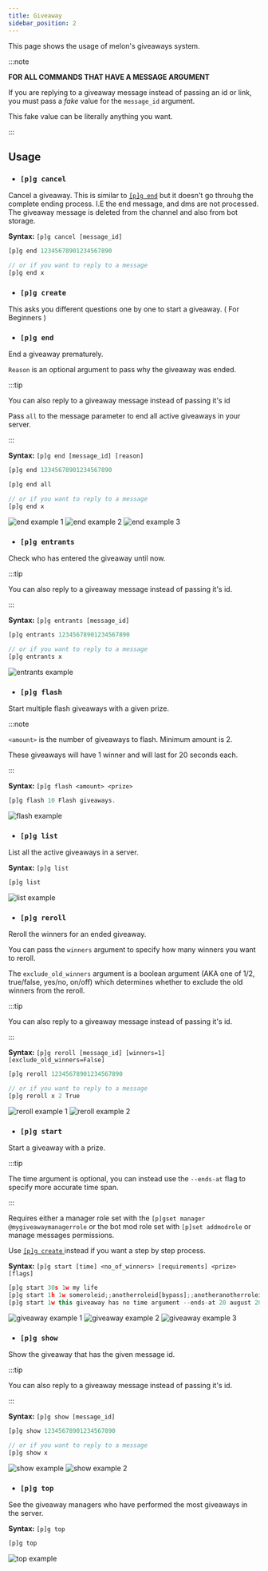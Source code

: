 ```yaml
---
title: Giveaway
sidebar_position: 2
---
```


This page shows the usage of melon's giveaways system.

:::note

**FOR ALL COMMANDS THAT HAVE A MESSAGE ARGUMENT**

If you are replying to a giveaway message instead of passing an id or link, you must pass a *fake* value for the `message_id` argument.

This fake value can be literally anything you want.

:::

## Usage

* ### `[p]g cancel`

Cancel a giveaway. This is similar to [`[p]g end`](/docs/giveaways/giveaway#pg-end) but it doesn't go throuhg the complete ending process.
I.E the end message, and dms are not processed. The giveaway message is deleted from the channel and also from bot storage.

**Syntax:** `[p]g cancel [message_id]`

```js title="Example:"
[p]g end 12345678901234567890

// or if you want to reply to a message
[p]g end x
```

* ### `[p]g create`

This asks you different questions one by one to start a giveaway. ( For Beginners )

* ### `[p]g end`

End a giveaway prematurely.

`Reason` is an optional argument to pass why the giveaway was ended.

:::tip

You can also reply to a giveaway message instead of passing it's id

Pass `all` to the message parameter to end all active giveaways in your server.

:::

**Syntax:** `[p]g end [message_id] [reason]`

```js title="Example:"
[p]g end 12345678901234567890

[p]g end all

// or if you want to reply to a message
[p]g end x
```

![end example 1](https://shoot-up-a.school/BdUQJISoFbe6Yopi/cPvc_93a.png)
![end example 2](https://shoot-up-a.school/A1G3GPdWJUUOmC3F/3ALpVtg0.png)
![end example 3](https://shoot-up-a.school/-_228E40OdfGZ4sm/dK1WGg3t.png)

* ### `[p]g entrants`

Check who has entered the giveaway until now.

:::tip

You can also reply to a giveaway message instead of passing it's id.

:::

**Syntax:** `[p]g entrants [message_id]`

```js title="Example:"
[p]g entrants 12345678901234567890

// or if you want to reply to a message
[p]g entrants x
```

![entrants example](https://shoot-up-a.school/VAHqPgrYfD3tJrEe/2qTU6V_N.png)

* ### `[p]g flash`

Start multiple flash giveaways with a given prize.

:::note

`<amount>` is the number of giveaways to flash. Minimum amount is 2.

These giveaways will have 1 winner and will last for 20 seconds each.

:::

**Syntax:** `[p]g flash <amount> <prize>`

```js title="Example:"
[p]g flash 10 Flash giveaways.
```

![flash example](https://shoot-up-a.school/mlHBDHGuSzw_LgHS/1QcIo50Z.png)

* ### `[p]g list`

List all the active giveaways in a server.

**Syntax:** `[p]g list`

```js title="Example:"
[p]g list
```

![list example](https://shoot-up-a.school/21VmjQ3-5UZ7Jrtz/oAZXI-vc.png)

* ### `[p]g reroll`

Reroll the winners for an ended giveaway.

You can pass the `winners` argument to specify how many winners you want to reroll.

The `exclude_old_winners` argument is a boolean argument (AKA one of 1/2, true/false, yes/no, on/off) which determines whether to exclude the old winners from the reroll.

:::tip

You can also reply to a giveaway message instead of passing it's id.

:::

**Syntax:** `[p]g reroll [message_id] [winners=1] [exclude_old_winners=False]`

```js title="Example:"
[p]g reroll 12345678901234567890

// or if you want to reply to a message
[p]g reroll x 2 True
```

![reroll example 1](https://shoot-up-a.school/93xv4HL39wB6el2k/jImqBj6r.png)
![reroll example 2](https://shoot-up-a.school/8JtNJRCXgfDLXqP5/FSs84QWp.png)

* ### `[p]g start`

Start a giveaway with a prize.

:::tip

The time argument is optional, you can instead use the `--ends-at` flag to specify more accurate time span.

:::

Requires either a manager role set with the `[p]gset manager @mygiveawaymanagerrole` or the bot mod role set with `[p]set addmodrole` or manage messages permissions.

Use [ `[p]g create` ](/docs/giveaways/giveaway#pg-create) instead if you want a step by step process.

**Syntax:** `[p]g start [time] <no_of_winners> [requirements] <prize> [flags]`

```js title="Example:"
[p]g start 30s 1w my life
[p]g start 1h 1w someroleid;;anotherroleid[bypass];;anotheranotherroleid[blacklist] ok boomer
[p]g start 1w this giveaway has no time argument --ends-at 20 august 2022 12am UTC --msg but has the '--ends-at' flag
```

![giveaway example 1](https://shoot-up-a.school/CTvo0a-L3E3BfiVN/pFNjgYsY.png)
![giveaway example 2](https://shoot-up-a.school/ThjuFFFSlvaBlGQf/1Qn1nqem.png)
![giveaway example 3](https://shoot-up-a.school/l9osDs7JEIHcOIoI/5H7opVWS.png)

* ### `[p]g show`

Show the giveaway that has the given message id.

:::tip

You can also reply to a giveaway message instead of passing it's id.

:::

**Syntax:** `[p]g show [message_id]`

```js title="Example:"
[p]g show 12345678901234567890

// or if you want to reply to a message
[p]g show x
```

![show example](https://shoot-up-a.school/9S37-MhaIFmmxuUK/KbB4qE75.png)
![show example 2](https://shoot-up-a.school/NX2gus_zUcgrML3n/O7bNip1W.png)

* ### `[p]g top`

See the giveaway managers who have performed the most giveaways in the server.

**Syntax:** `[p]g top`

```js title="Example:"
[p]g top
```

![top example](https://shoot-up-a.school/QyGdYOaXmcGHBY7t/s4duauQj.png)